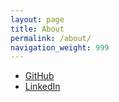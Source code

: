 ```yaml
---
layout: page
title: About
permalink: /about/
navigation_weight: 999
---
```


* [GitHub](https://github.com/easton042)
* [LinkedIn](https://linkedin.com/in/eastonlee)